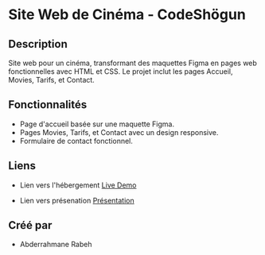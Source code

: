 # Site Web de Cinéma - CodeShögun

## Description
Site web pour un cinéma, transformant des maquettes Figma en pages web fonctionnelles avec HTML et CSS. Le projet inclut les pages Accueil, Movies, Tarifs, et Contact.

## Fonctionnalités
- Page d'accueil basée sur une maquette Figma.
- Pages Movies, Tarifs, et Contact avec un design responsive.
- Formulaire de contact fonctionnel.

## Liens
- Lien vers l'hébergement [Live Demo](https://bref-2-cinema.vercel.app/)
  
- Lien vers présenation [Présentation](#https://docs.google.com/presentation/d/11s6KtEa11fMLIj7wL9AZq6NUPHQdq3la/edit?usp=sharing&ouid=107995880260964261928&rtpof=true&sd=true)

## Créé par
- Abderrahmane Rabeh
